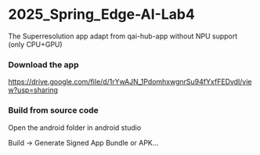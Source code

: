 # 2025_Spring_Edge-AI-Lab4

The Superresolution app adapt from qai-hub-app without NPU support (only CPU+GPU)

### Download the app
https://drive.google.com/file/d/1rYwAJN_1PdomhxwgnrSu94fYxfFEDvdl/view?usp=sharing

### Build from source code
Open the android folder in android studio

Build &rarr; Generate Signed App Bundle or APK...

